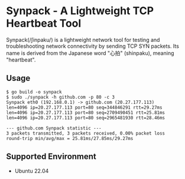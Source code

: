# Synpack - A Lightweight TCP Heartbeat Tool
Synpack(/ʃinpaku/) is a lightweight network tool for testing and troubleshooting network connectivity by sending TCP SYN packets.
Its name is derived from the Japanese word "心拍" (shinpaku), meaning "heartbeat".

## Usage

```
$ go build -o synpack
$ sudo ./synpack -h github.com -p 80 -c 3
Synpack eth0 (192.168.0.1) -> github.com (20.27.177.113)
len=4096 ip=20.27.177.113 port=80 seq=344846291 rtt=29.27ms
len=4096 ip=20.27.177.113 port=80 seq=2709490451 rtt=25.81ms
len=4096 ip=20.27.177.113 port=80 seq=2965481930 rtt=28.46ms

--- github.com Synpack statistic ---
3 packets transmitted, 3 packets received, 0.00% packet loss
round-trip min/avg/max = 25.81ms/27.85ms/29.27ms
```

## Supported Environment

- Ubuntu 22.04
